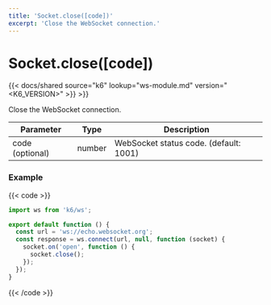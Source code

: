 ```yaml
---
title: 'Socket.close([code])'
excerpt: 'Close the WebSocket connection.'
---
```


# Socket.close([code])

{{< docs/shared source="k6" lookup="ws-module.md" version="<K6_VERSION>" >}} >}}

Close the WebSocket connection.

| Parameter       | Type   | Description                            |
| --------------- | ------ | -------------------------------------- |
| code (optional) | number | WebSocket status code. (default: 1001) |

### Example

{{< code >}}

```javascript
import ws from 'k6/ws';

export default function () {
  const url = 'ws://echo.websocket.org';
  const response = ws.connect(url, null, function (socket) {
    socket.on('open', function () {
      socket.close();
    });
  });
}
```

{{< /code >}}
